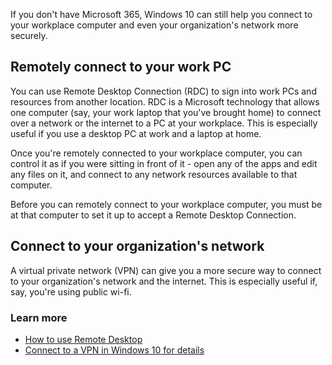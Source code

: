 If you don't have Microsoft 365, Windows 10 can still help you connect to your workplace computer and even your organization's network more securely.

## Remotely connect to your work PC
You can use Remote Desktop Connection (RDC) to sign into work PCs and resources from another location. RDC is a Microsoft technology that allows one computer (say, your work laptop that you've brought home) to connect over a network or the internet to a PC at your workplace. This is especially useful if you use a desktop PC at work and a laptop at home.

Once you're remotely connected to your workplace computer, you can control it as if you were sitting in front of it - open any of the apps and edit any files on it, and connect to any network resources available to that computer.  

Before you can remotely connect to your workplace computer, you must be at that computer to set it up to accept a Remote Desktop Connection.

## Connect to your organization's network
A virtual private network (VPN) can give you a more secure way to connect to your organization's network and the internet. This is especially useful if, say, you're using public wi-fi.

### Learn more

- [How to use Remote Desktop](https://support.microsoft.com/help/4028379?azure-portal=true)
- [Connect to a VPN in Windows 10 for details](https://support.microsoft.com/help/20510/windows-10-connect-to-vpn?azure-portal=true) 

